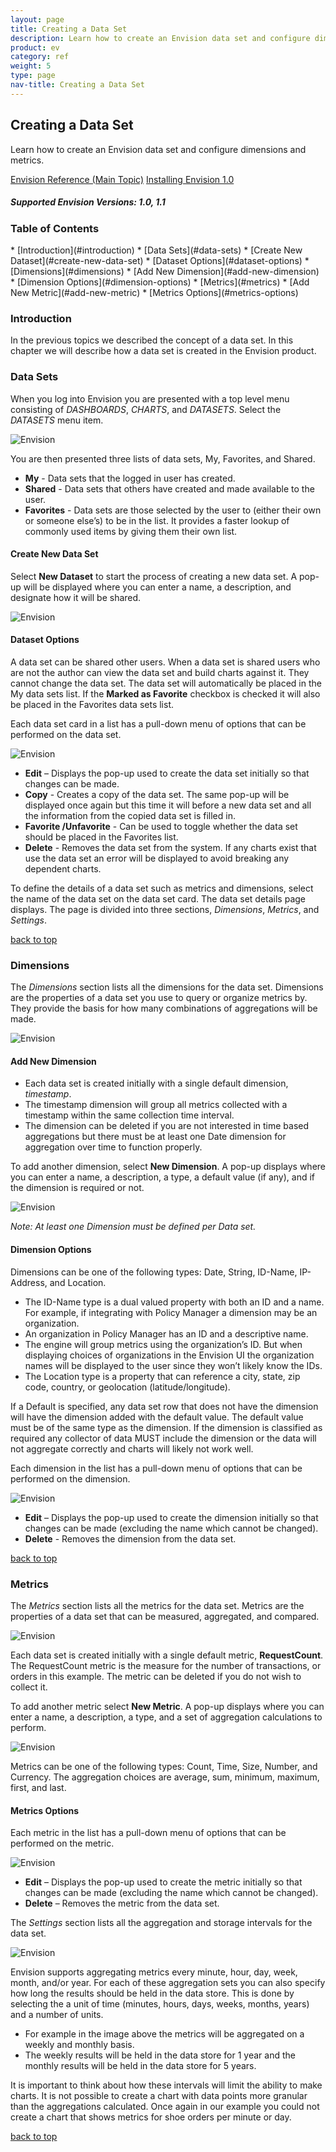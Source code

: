 ```yaml
---
layout: page
title: Creating a Data Set
description: Learn how to create an Envision data set and configure dimensions and metrics.
product: ev
category: ref
weight: 5
type: page
nav-title: Creating a Data Set
---
```


## Creating a Data Set
Learn how to create an Envision data set and configure dimensions and metrics.

<a href="env_toc.html" class="button secondary">Envision Reference (Main Topic)</a>  <a href="../envision_install/installing_envision.htm" class="button secondary">Installing Envision 1.0</a>
  <h5 class="stamp">Supported Envision Versions: 1.0, 1.1</h5>

<div class = "divider1"></div>

### Table of Contents
<div id="toc-marker"></div>
* [Introduction](#introduction)
* [Data Sets](#data-sets)
	* [Create New Dataset](#create-new-data-set)
	* [Dataset Options](#dataset-options)
* [Dimensions](#dimensions)
	* [Add New Dimension](#add-new-dimension)
	* [Dimension Options](#dimension-options)
* [Metrics](#metrics)
	* [Add New Metric](#add-new-metric)
	* [Metrics Options](#metrics-options)

<div class = "divider1"></div>

### <a id="introduction"></a>Introduction

In the previous topics we described the concept of a data set. In this chapter we will describe how a data set is created in the Envision product.

### <a id="data-sets"></a>Data Sets

When you log into Envision you are presented with a top level menu consisting of *DASHBOARDS*, *CHARTS*, and *DATASETS*. Select the *DATASETS* menu item.

![Envision](images/env_creating_dataset1.jpg "DATASETS menu on Envision Console")

You are then presented three lists of data sets, My, Favorites, and Shared. 

* **My** - Data sets that the logged in user has created. 
* **Shared** - Data sets that others have created and made available to the user. 
* **Favorites** - Data sets are those selected by the user to (either their own or someone else’s) to be in the list. It provides a faster lookup of commonly used items by giving them their own list.

#### <a id="create-new-data-set"></a>Create New Data Set

Select **New Dataset** to start the process of creating a new data set. A pop-up will be displayed where you can enter a name, a description, and designate how it will be shared.

![Envision](images/env_creating_dataset2.jpg "New Dataset Pop-up")

#### <a id="dataset-options"></a>Dataset Options

A data set can be shared other users. When a data set is shared users who are not the author can view the data set and build charts against it. They cannot change the data set. The data set will automatically be placed in the My data sets list. If the **Marked as Favorite** checkbox is checked it will also be placed in the Favorites data sets list.

Each data set card in a list has a pull-down menu of options that can be performed on the data set. 

![Envision](images/env_creating_dataset3.jpg "Create Dataset Options")

* **Edit** – Displays the pop-up used to create the data set initially so that changes can be made. 
* **Copy** - Creates a copy of the data set. The same pop-up will be displayed once again but this time it will before a new data set and all the information from the copied data set is filled in.
* **Favorite /Unfavorite** - Can be used to toggle whether the data set should be placed in the Favorites list. 
* **Delete** - Removes the data set from the system. If any charts exist that use the data set an error will be displayed to avoid breaking any dependent charts.

To define the details of a data set such as metrics and dimensions, select the name of the data set on the data set card. The data set details page displays. The page is divided into three sections, *Dimensions*, *Metrics*, and *Settings*. 

<a href="#top">back to top</a>

### <a id="dimensions"></a>Dimensions

The *Dimensions* section lists all the dimensions for the data set. Dimensions are the properties of a data set you use to query or organize metrics by. They provide the basis for how many combinations of aggregations will be made. 

![Envision](images/env_creating_dataset4.jpg "Dimensions")

#### <a id="add-new-dimension"></a>Add New Dimension

* Each data set is created initially with a single default dimension, *timestamp*. 
* The timestamp dimension will group all metrics collected with a timestamp within the same collection time interval. 
* The dimension can be deleted if you are not interested in time based aggregations but there must be at least one Date dimension for aggregation over time to function properly. 

To add another dimension, select **New Dimension**. A pop-up displays where you can enter a name, a description, a type, a default value (if any), and if the dimension is required or not. 

![Envision](images/env_creating_dataset5.jpg "Add New Dimension")

*Note: At least one Dimension must be defined per Data set.*

#### <a id="dimension-options"></a>Dimension Options

Dimensions can be one of the following types: Date, String, ID-Name, IP-Address, and Location. 

* The ID-Name type is a dual valued property with both an ID and a name. For example, if integrating with Policy Manager a dimension may be an organization. 
* An organization in Policy Manager has an ID and a descriptive name. 
* The engine will group metrics using the organization’s ID. But when displaying choices of organizations in the Envision UI the organization names will be displayed to the user since they won’t likely know the IDs. 
* The Location type is a property that can reference a city, state, zip code, country, or geolocation (latitude/longitude).

If a Default is specified, any data set row that does not have the dimension will have the dimension added with the default value. The default value must be of the same type as the dimension. If the dimension is classified as required any collector of data MUST include the dimension or the data will not aggregate correctly and charts will likely not work well.

Each dimension in the list has a pull-down menu of options that can be performed on the dimension.

![Envision](images/env_creating_dataset6.jpg "Dimension Options")

* **Edit** – Displays the pop-up used to create the dimension initially so that changes can be made (excluding the name which cannot be changed). 
* **Delete** - Removes the dimension from the data set. 

<a href="#top">back to top</a>

### <a id="metrics"></a>Metrics

The *Metrics* section lists all the metrics for the data set. Metrics are the properties of a data set that can be measured, aggregated, and compared.

![Envision](images/env_creating_dataset7.jpg "Metrics")

Each data set is created initially with a single default metric, **RequestCount**. The RequestCount metric is the measure for the number of transactions, or orders in this example. The metric can be deleted if you do not wish to collect it. 

To add another metric select **New Metric**. A pop-up displays where you can enter a name, a description, a type, and a set of aggregation calculations to perform.

![Envision](images/env_creating_dataset8.jpg "Add New Metric")

Metrics can be one of the following types: Count, Time, Size, Number, and Currency. The aggregation choices are average, sum, minimum, maximum, first, and last. 

#### <a id="metrics-options"></a>Metrics Options

Each metric in the list has a pull-down menu of options that can be performed on the metric.

![Envision](images/env_creating_dataset9.jpg "Metric Options")

* **Edit** – Displays the pop-up used to create the metric initially so that changes can be made (excluding the name which cannot be changed). 
* **Delete** – Removes the metric from the data set. 

The *Settings* section lists all the aggregation and storage intervals for the data set. 

![Envision](images/env_creating_dataset10.jpg "Metric Options")

Envision supports aggregating metrics every minute, hour, day, week, month, and/or year. For each of these aggregation sets you can also specify how long the results should be held in the data store. This is done by selecting the a unit of time (minutes, hours, days, weeks, months, years) and a number of units. 

* For example in the image above the metrics will be aggregated on a weekly and monthly basis. 
* The weekly results will be held in the data store for 1 year and the monthly results will be held in the data store for 5 years. 

It is important to think about how these intervals will limit the ability to make charts. It is not possible to create a chart with data points more granular than the aggregations calculated. Once again in our example you could not create a chart that shows metrics for shoe orders per minute or day.

<a href="#top">back to top</a>